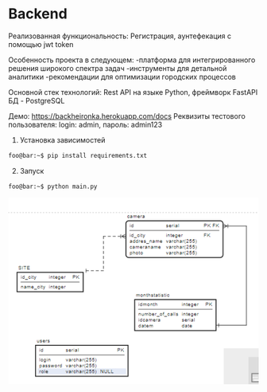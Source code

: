 # Backend
Реализованная функциональность:
Регистрация, аунтефекация с помощью jwt token


Особенность проекта в следующем:
-платформа для интегрированного решения широкого спектра задач
-инструменты для детальной аналитики
-рекомендации для оптимизации городских процессов

Основной стек технологий:
Rest API на языке Python, фреймворк FastAPI
БД - PostgreSQL

Демо:
https://backheironka.herokuapp.com/docs
Реквизиты тестового пользователя: login: admin, пароль: admin123

1. Установка зависимостей
```bash
foo@bar:~$ pip install requirements.txt
```
2. Запуск
```bash
foo@bar:~$ python main.py
```

![Database](app/assets/bd.png)
